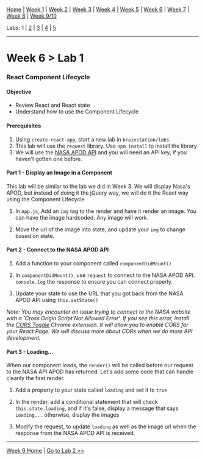 [Home](/README.MD) | [Week 1](../../week-01/ReadMe.md) | [Week 2](../../week-02/ReadMe.md) | [Week 3](../../week-03/ReadMe.md) | [Week 4](../../week-04/ReadMe.md) | [Week 5](../../week-05/ReadMe.md) | [Week 6](../../week-06/ReadMe.md) | [Week 7](../../week-07/ReadMe.md) | [Week 8](../../week-08/ReadMe.md) | [Week 9/10](../../week-09_10/ReadMe.md)

Labs: 1 | [2](./lab-02.md) | [3](./lab-03.md) | [4](./lab-04.md) | [5](./lab-05.md)

---

# Week 6 > Lab 1

### React Component Lifecycle

#### Objective

- Review React and React state
- Understand how to use the Component Lifecycle

#### Prerequisites

1. Using `create-react-app`, start a new lab in `brainstation/labs`.
2. This lab will use the `request` library. Use `npm install` to install the library
3. We will use the [NASA APOD API](https://api.nasa.gov/) and you will need an API key, if you haven't gotten one before.

#### Part 1 - Display an Image in a Component

This lab will be similar to the lab we did in Week 3. We will display Nasa's APOD, but instead of doing it the jQuery way, we will do it the React way using the Component Lifecycle

1. In `App.js`, Add an `img` tag to the render and have it render an image. You can have the image hardcoded. Any image will work.

2. Move the url of the image into state, and update your `img` to change based on state.

#### Part 2 - Connect to the NASA APOD API

1. Add a function to your component called `componentDidMount()`

2. In `componentDidMount()`, use `request` to connect to the NASA APOD API. `console.log` the response to ensure you can connect properly.

3. Update your state to use the URL that you got back from the NASA APOD API using `this.setState()`

*Note: You may encounter an issue trying to connect to the NASA website with a 'Cross Origin Script Not Allowed Error'. If you see this error, install the [CORS Toggle](https://chrome.google.com/webstore/detail/cors-toggle/jioikioepegflmdnbocfhgmpmopmjkim?hl=en) Chrome extension. It will allow you to enable CORS for your React Page. We will discuss more about CORs when we do more API development.*

#### Part 3 - Loading...

When our component loads, the `render()` will be called before our request to the NASA API APOD has returned. Let's add some code that can handle cleanly the first render.

1. Add a property to your state called `loading` and set it to `true`

2. In the render, add a conditional statement that will check `this.state.loading`, and if it's false, display a message that says `Loading...` otherwise, display the images

3. Modify the request, to update `loading` as well as the image url when the response from the NASA APOD API is received.  

---
[Week 6 Home](../ReadMe.md) | [Go to Lab 2 >>](./lab-02.md)
